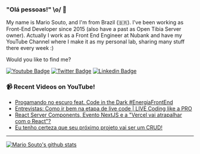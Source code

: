 ### "Olá pessoas!" \o/ 👋

My name is Mario Souto, and I'm from Brazil (🇧🇷). I've been working as Front-End Developer since 2015 (also have a past as Open Tibia Server owner). Actually I work as a Front End Engineer at Nubank and have my YouTube Channel where I make it as my personal lab, sharing many stuff there every week :)

Would you like to find me?

[![Youtube Badge](https://img.shields.io/badge/-Youtube-FF0000?style=flat-square&labelColor=FF0000&logo=youtube&logoColor=white&link=https://youtube.com/c/DevSoutinho)](https://youtube.com/c/DevSoutinho)
[![Twitter Badge](https://img.shields.io/badge/-Twitter-1ca0f1?style=flat-square&labelColor=1ca0f1&logo=twitter&logoColor=white&link=https://twitter.com/omariosouto)](https://twitter.com/omariosouto)
[![Linkedin Badge](https://img.shields.io/badge/-LinkedIn-blue?style=flat-square&logo=Linkedin&logoColor=white&link=https://www.linkedin.com/in/omariosouto)](https://www.linkedin.com/in/omariosouto)

### 📹 Recent Videos on YouTube!

<!-- YOUTUBE:START -->
- [Progamando no escuro feat. Code in the Dark #EnergiaFrontEnd](https://www.youtube.com/watch?v=MmafG5EYNNc)
- [Entrevistas: Como ir bem na etapa de live code | LIVE Coding like a PRO](https://www.youtube.com/watch?v=9duht5jjPpQ)
- [React Server Components, Evento NextJS e a &quot;Vercel vai atrapalhar com o React&quot;?](https://www.youtube.com/watch?v=6Lij2NCBFg0)
- [Eu tenho certeza que seu próximo projeto vai ser um CRUD!](https://www.youtube.com/watch?v=DTKrEz6j38o)
<!-- YOUTUBE:END -->

____


[![Mario Souto's github stats](https://github-readme-stats.vercel.app/api?username=omariosouto&theme=dark&show_icons=true&count_private=true)](https://github.com/omariosouto)

